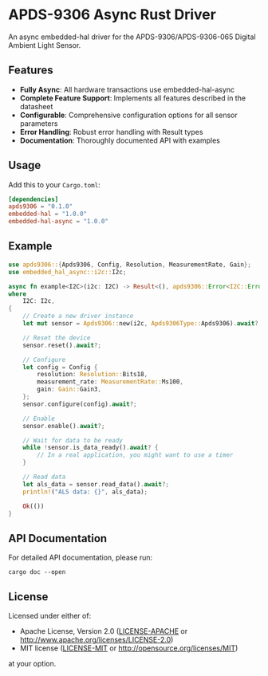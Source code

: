 # APDS-9306 Async Rust Driver

An async embedded-hal driver for the APDS-9306/APDS-9306-065 Digital Ambient Light Sensor.

## Features

- **Fully Async**: All hardware transactions use embedded-hal-async
- **Complete Feature Support**: Implements all features described in the datasheet
- **Configurable**: Comprehensive configuration options for all sensor parameters
- **Error Handling**: Robust error handling with Result types
- **Documentation**: Thoroughly documented API with examples

## Usage

Add this to your `Cargo.toml`:

```toml
[dependencies]
apds9306 = "0.1.0"
embedded-hal = "1.0.0"
embedded-hal-async = "1.0.0"
```

## Example

```rust
use apds9306::{Apds9306, Config, Resolution, MeasurementRate, Gain};
use embedded_hal_async::i2c::I2c;

async fn example<I2C>(i2c: I2C) -> Result<(), apds9306::Error<I2C::Error>>
where
    I2C: I2c,
{
    // Create a new driver instance
    let mut sensor = Apds9306::new(i2c, Apds9306Type::Apds9306).await?;

    // Reset the device
    sensor.reset().await?;

    // Configure
    let config = Config {
        resolution: Resolution::Bits18,
        measurement_rate: MeasurementRate::Ms100,
        gain: Gain::Gain3,
    };
    sensor.configure(config).await?;

    // Enable
    sensor.enable().await?;

    // Wait for data to be ready
    while !sensor.is_data_ready().await? {
        // In a real application, you might want to use a timer
    }

    // Read data
    let als_data = sensor.read_data().await?;
    println!("ALS data: {}", als_data);

    Ok(())
}
```

## API Documentation

For detailed API documentation, please run:

```
cargo doc --open
```

## License

Licensed under either of:

- Apache License, Version 2.0 ([LICENSE-APACHE](LICENSE-APACHE) or http://www.apache.org/licenses/LICENSE-2.0)
- MIT license ([LICENSE-MIT](LICENSE-MIT) or http://opensource.org/licenses/MIT)

at your option.
